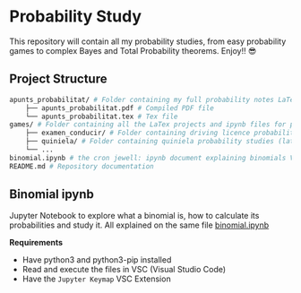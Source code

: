 # Probability Study

This repository will contain all my probability studies, from easy probability games to complex Bayes and Total Probability theorems. Enjoy!! :sunglasses:

## Project Structure

```bash
apunts_probabilitat/ # Folder containing my full probability notes LaTex project
    ├── apunts_probabilitat.pdf # Compiled PDF file
    └── apunts_probabilitat.tex # Tex file
games/ # Folder containing all the LaTex projects and ipynb files for probability games
    ├── examen_conducir/ # Folder containing driving licence probability studies (latex & ipynb)
    ├── quiniela/ # Folder containing quiniela probability studies (latex & ipynb)
    └── ...
binomial.ipynb # the cron jewell: ipynb document explaining binomials VR's and it's an interactive binomial calculator
README.md # Repository documentation
```

## Binomial ipynb
Jupyter Notebook to explore what a binomial is, how to calculate its probabilities and study it. All explained on the same file [binomial.ipynb](binomial.ipynb)

**Requirements**
- Have python3 and python3-pip installed
- Read and execute the files in VSC (Visual Studio Code)
- Have the `Jupyter Keymap` VSC Extension
